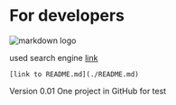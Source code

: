 # For developers


![markdown logo](https://upload.wikimedia.org/wikipedia/commons/4/4e/Docker_%28container_engine%29_logo.svg)

used search engine [link](https://www.google.ru)

```
[link to README.md](./README.md)

```
Version 0.01
One project in GitHub for test

```
